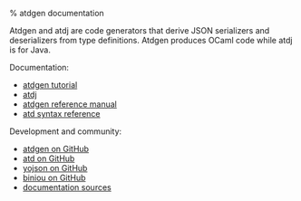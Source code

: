 % atdgen documentation

Atdgen and atdj are code generators that derive JSON serializers and
deserializers from type definitions. Atdgen produces OCaml code
while atdj is for Java.

Documentation:

* [atdgen tutorial](atdgen-tutorial)
* [atdj](https://github.com/esperco/atdj)
* [atdgen reference manual](atdgen)
* [atd syntax reference](atd)

Development and community:

* [atdgen on GitHub](https://github.com/mjambon/atdgen)
* [atd on GitHub](https://github.com/mjambon/atd)
* [yojson on GitHub](https://github.com/mjambon/yojson)
* [biniou on GitHub](https://github.com/mjambon/biniou)
* [documentation sources](https://github.com/mjambon/atdgen-doc)
